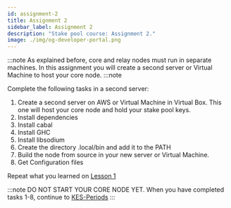 ```yaml
---
id: assignment-2
title: Assignment 2
sidebar_label: Assignment 2
description: "Stake pool course: Assignment 2."
image: ./img/og-developer-portal.png
---
```


:::note
As explained before, core and relay nodes must run in separate machines. In
this assignment you will create a second server or Virtual Machine to host
your core node.
:::note

Complete the following tasks in a second server:

1. Create a second server on AWS or Virtual Machine in Virtual Box. This one will host your core node and hold your stake pool keys.
2. Install dependencies
3. Install cabal
4. Install GHC
5. Install libsodium
6. Create the directory .local/bin and add it to the PATH
7. Build the node from source in your new server or Virtual Machine.
8. Get Configuration files

Repeat what you learned on [Lesson 1](../lesson-1#install-cardano-node)


:::note
DO NOT START YOUR CORE NODE YET.
When you have completed tasks 1-8, continue to [KES-Periods](../assignments/kes_period)
:::
